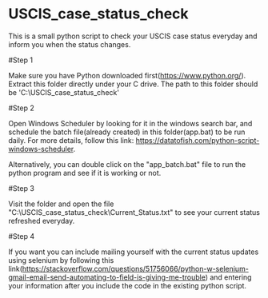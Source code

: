# USCIS_case_status_check
This is a small python script to check your USCIS case status everyday and inform you when the status changes.

#Step 1

Make sure you have Python downloaded first(https://www.python.org/). Extract this folder directly under your C drive. The path to this folder should be 'C:\USCIS_case_status_check'

#Step 2

Open Windows Scheduler by looking for it in the windows search bar, and schedule the batch file(already created) in this folder(app.bat) to be run daily. For more details, follow this link: https://datatofish.com/python-script-windows-scheduler.

Alternatively, you can double click on the "app_batch.bat" file to run the python program and see if it is working or not. 

#Step 3

Visit the folder and open the file "C:\USCIS_case_status_check\Current_Status.txt" to see your current status refreshed everyday.

#Step 4 

If you want you can include mailing yourself with the current status updates using selenium by following this link(https://stackoverflow.com/questions/51756066/python-w-selenium-gmail-email-send-automating-to-field-is-giving-me-trouble)
and entering your information after you include the code in the existing python script.
